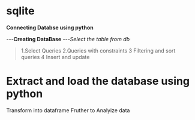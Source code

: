 # sqlite
**Connecting  Databse using python**

---**Creating DataBase**
---*Select the table from db*
>1.Select Queries
2.Queries with constraints
3 Filtering and sort queries
4 Insert and update

# Extract and load the database using python 
Transform into dataframe 
Fruther to Analyize data
